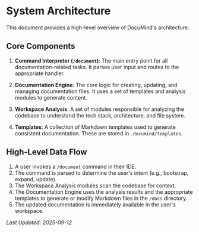 # System Architecture

This document provides a high-level overview of DocuMind's architecture.

## Core Components

1.  **Command Interpreter (`/document`)**: The main entry point for all documentation-related tasks. It parses user input and routes to the appropriate handler.

2.  **Documentation Engine**: The core logic for creating, updating, and managing documentation files. It uses a set of templates and analysis modules to generate content.

3.  **Workspace Analysis**: A set of modules responsible for analyzing the codebase to understand the tech stack, architecture, and file system.

4.  **Templates**: A collection of Markdown templates used to generate consistent documentation. These are stored in `.documind/templates`.

## High-Level Data Flow

1.  A user invokes a `/document` command in their IDE.
2.  The command is parsed to determine the user's intent (e.g., bootstrap, expand, update).
3.  The Workspace Analysis modules scan the codebase for context.
4.  The Documentation Engine uses the analysis results and the appropriate templates to generate or modify Markdown files in the `/docs` directory.
5.  The updated documentation is immediately available in the user's workspace.

*Last Updated: 2025-09-12*

